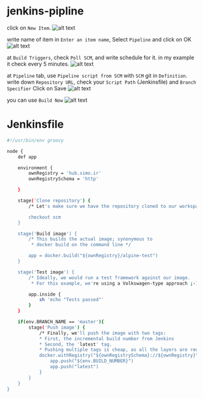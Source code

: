 # jenkins-pipline

click on `New Item`.
![alt text](https://raw.githubusercontent.com/sinamoghaddas/jenkins-pipline/master/docs/1-new-item.png)

write name of item in `Enter an item name`, Select `Pipeline` and click on OK
![alt text](https://raw.githubusercontent.com/sinamoghaddas/jenkins-pipline/master/docs/2-select-type.png)

at `Build Triggers`, check `Poll SCM`, and write schedule for it.
in my example it check every 5 minutes.
![alt text](https://raw.githubusercontent.com/sinamoghaddas/jenkins-pipline/master/docs/3-config-build-triggers-schedule.png)

at `Pipeline` tab, use `Pipeline script from SCM` with `SCM` git in `Definition`.
write down `Repository URL`, check your `Script Path` (Jenkinsfile) and `Branch Specifier`
Click on Save
![alt text](https://raw.githubusercontent.com/sinamoghaddas/jenkins-pipline/master/docs/4-config-pipeline-with-git.png)

you can use `Build Now`
![alt text](https://raw.githubusercontent.com/sinamoghaddas/jenkins-pipline/master/docs/5-build-now-1.png)

# Jenkinsfile

```sh
#!/usr/bin/env groovy

node {
    def app

    environment {
        ownRegistry = 'hub.simo.ir'
        ownRegistrySchema = 'http'

    }

    stage('Clone repository') {
        /* Let's make sure we have the repository cloned to our workspace */

        checkout scm
    }

    stage('Build image') {
        /* This builds the actual image; synonymous to
         * docker build on the command line */

        app = docker.build("${ownRegistry}/alpine-test")
    }

    stage('Test image') {
        /* Ideally, we would run a test framework against our image.
         * For this example, we're using a Volkswagen-type approach ;-) */

        app.inside {
            sh 'echo "Tests passed"'
        }
    }

    if(env.BRANCH_NAME == 'master'){
        stage('Push image') {
            /* Finally, we'll push the image with two tags:
            * First, the incremental build number from Jenkins
            * Second, the 'latest' tag.
            * Pushing multiple tags is cheap, as all the layers are reused. */
            docker.withRegistry("${ownRegistrySchema}://${ownRegistry}") {
                app.push("${env.BUILD_NUMBER}")
                app.push("latest")
            }
        }
    }
}

```
